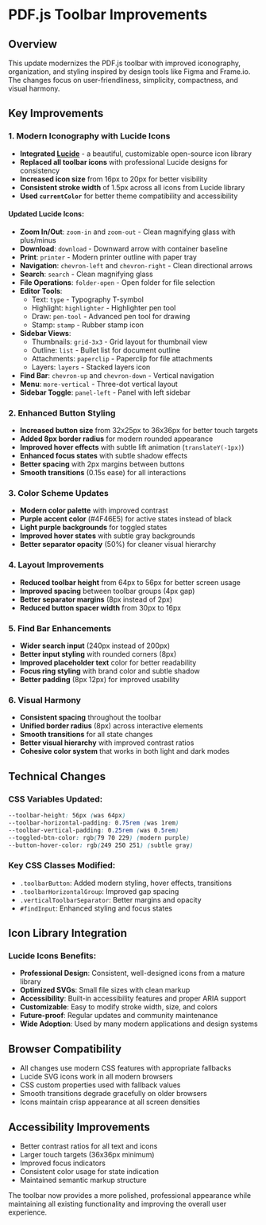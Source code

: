 # PDF.js Toolbar Improvements

## Overview
This update modernizes the PDF.js toolbar with improved iconography, organization, and styling inspired by design tools like Figma and Frame.io. The changes focus on user-friendliness, simplicity, compactness, and visual harmony.

## Key Improvements

### 1. Modern Iconography with Lucide Icons
- **Integrated [Lucide](https://lucide.dev)** - a beautiful, customizable open-source icon library
- **Replaced all toolbar icons** with professional Lucide designs for consistency
- **Increased icon size** from 16px to 20px for better visibility
- **Consistent stroke width** of 1.5px across all icons from Lucide library
- **Used `currentColor`** for better theme compatibility and accessibility

#### Updated Lucide Icons:
- **Zoom In/Out**: `zoom-in` and `zoom-out` - Clean magnifying glass with plus/minus
- **Download**: `download` - Downward arrow with container baseline
- **Print**: `printer` - Modern printer outline with paper tray
- **Navigation**: `chevron-left` and `chevron-right` - Clean directional arrows
- **Search**: `search` - Clean magnifying glass
- **File Operations**: `folder-open` - Open folder for file selection
- **Editor Tools**:
  - Text: `type` - Typography T-symbol
  - Highlight: `highlighter` - Highlighter pen tool
  - Draw: `pen-tool` - Advanced pen tool for drawing
  - Stamp: `stamp` - Rubber stamp icon
- **Sidebar Views**:
  - Thumbnails: `grid-3x3` - Grid layout for thumbnail view
  - Outline: `list` - Bullet list for document outline
  - Attachments: `paperclip` - Paperclip for file attachments
  - Layers: `layers` - Stacked layers icon
- **Find Bar**: `chevron-up` and `chevron-down` - Vertical navigation
- **Menu**: `more-vertical` - Three-dot vertical layout
- **Sidebar Toggle**: `panel-left` - Panel with left sidebar

### 2. Enhanced Button Styling
- **Increased button size** from 32x25px to 36x36px for better touch targets
- **Added 8px border radius** for modern rounded appearance
- **Improved hover effects** with subtle lift animation (`translateY(-1px)`)
- **Enhanced focus states** with subtle shadow effects
- **Better spacing** with 2px margins between buttons
- **Smooth transitions** (0.15s ease) for all interactions

### 3. Color Scheme Updates
- **Modern color palette** with improved contrast
- **Purple accent color** (#4F46E5) for active states instead of black
- **Light purple backgrounds** for toggled states
- **Improved hover states** with subtle gray backgrounds
- **Better separator opacity** (50%) for cleaner visual hierarchy

### 4. Layout Improvements
- **Reduced toolbar height** from 64px to 56px for better screen usage
- **Improved spacing** between toolbar groups (4px gap)
- **Better separator margins** (8px instead of 2px)
- **Reduced button spacer width** from 30px to 16px

### 5. Find Bar Enhancements
- **Wider search input** (240px instead of 200px)
- **Better input styling** with rounded corners (8px)
- **Improved placeholder text** color for better readability
- **Focus ring styling** with brand color and subtle shadow
- **Better padding** (8px 12px) for improved usability

### 6. Visual Harmony
- **Consistent spacing** throughout the toolbar
- **Unified border radius** (8px) across interactive elements
- **Smooth transitions** for all state changes
- **Better visual hierarchy** with improved contrast ratios
- **Cohesive color system** that works in both light and dark modes

## Technical Changes

### CSS Variables Updated:
```css
--toolbar-height: 56px (was 64px)
--toolbar-horizontal-padding: 0.75rem (was 1rem)
--toolbar-vertical-padding: 0.25rem (was 0.5rem)
--toggled-btn-color: rgb(79 70 229) (modern purple)
--button-hover-color: rgb(249 250 251) (subtle gray)
```

### Key CSS Classes Modified:
- `.toolbarButton`: Added modern styling, hover effects, transitions
- `.toolbarHorizontalGroup`: Improved gap spacing
- `.verticalToolbarSeparator`: Better margins and opacity
- `#findInput`: Enhanced styling and focus states

## Icon Library Integration
### Lucide Icons Benefits:
- **Professional Design**: Consistent, well-designed icons from a mature library
- **Optimized SVGs**: Small file sizes with clean markup
- **Accessibility**: Built-in accessibility features and proper ARIA support
- **Customizable**: Easy to modify stroke width, size, and colors
- **Future-proof**: Regular updates and community maintenance
- **Wide Adoption**: Used by many modern applications and design systems

## Browser Compatibility
- All changes use modern CSS features with appropriate fallbacks
- Lucide SVG icons work in all modern browsers
- CSS custom properties used with fallback values
- Smooth transitions degrade gracefully on older browsers
- Icons maintain crisp appearance at all screen densities

## Accessibility Improvements
- Better contrast ratios for all text and icons
- Larger touch targets (36x36px minimum)
- Improved focus indicators
- Consistent color usage for state indication
- Maintained semantic markup structure

The toolbar now provides a more polished, professional appearance while maintaining all existing functionality and improving the overall user experience. 